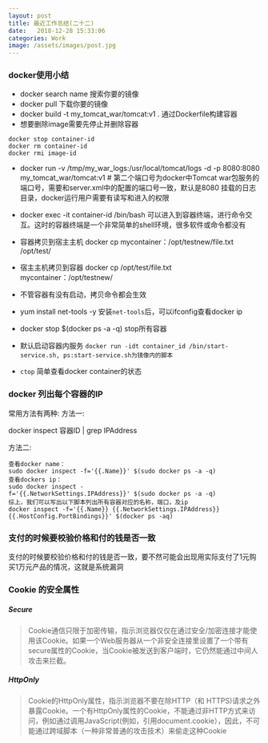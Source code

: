```yaml
---
layout: post
title: 最近工作总结(二十二)
date:   2018-12-28 15:33:06
categories: Work
image: /assets/images/post.jpg
---
```


### docker使用小结

- docker search name 搜索你要的镜像
- docker pull 下载你要的镜像
- docker build -t my_tomcat_war/tomcat:v1 . 通过Dockerfile构建容器
- 想要删除image需要先停止并删除容器

```
docker stop container-id
docker rm container-id
docker rmi image-id
```

- docker run -v /tmp/my_war_logs:/usr/local/tomcat/logs -d -p 8080:8080 my_tomcat_war/tomcat:v1 # 第二个端口号为docker中Tomcat war包服务的端口号，需要和server.xml中的配置的端口号一致，默认是8080 挂载的日志目录，docker运行用户需要有读写和进入的权限

- docker exec -it container-id /bin/bash 可以进入到容器终端，进行命令交互。这时的容器终端是一个非常简单的shell环境，很多软件或命令都没有

- 容器拷贝到宿主主机 docker cp mycontainer：/opt/testnew/file.txt /opt/test/

- 宿主主机拷贝到容器 docker cp /opt/test/file.txt mycontainer：/opt/testnew/

- 不管容器有没有启动，拷贝命令都会生效

- yum install net-tools -y 安装`net-tools`后，可以ifconfig查看docker ip

- docker stop $(docker ps -a -q) stop所有容器

- 默认启动容器内服务 `docker run -idt container_id /bin/start-service.sh, ps:start-service.sh为镜像内的脚本`

- `ctop` 简单查看docker container的状态

### docker 列出每个容器的IP

常用方法有两种:
方法一:

docker inspect 容器ID | grep IPAddress

方法二:

```
查看docker name：
sudo docker inspect -f='{{.Name}}' $(sudo docker ps -a -q)
查看dockers ip：
sudo docker inspect -f='{{.NetworkSettings.IPAddress}}' $(sudo docker ps -a -q)
综上，我们可以写出以下脚本列出所有容器对应的名称，端口，及ip
docker inspect -f='{{.Name}} {{.NetworkSettings.IPAddress}} {{.HostConfig.PortBindings}}' $(docker ps -aq)
```

### 支付的时候要校验价格和付的钱是否一致
支付的时候要校验价格和付的钱是否一致，要不然可能会出现用实际支付了1元购买1万元产品的情况，这就是系统漏洞

### Cookie 的安全属性

##### Secure
>Cookie通信只限于加密传输，指示浏览器仅仅在通过安全/加密连接才能使用该Cookie。如果一个Web服务器从一个非安全连接里设置了一个带有secure属性的Cookie，当Cookie被发送到客户端时，它仍然能通过中间人攻击来拦截。

##### HttpOnly
>Cookie的HttpOnly属性，指示浏览器不要在除HTTP（和 HTTPS)请求之外暴露Cookie。一个有HttpOnly属性的Cookie，不能通过非HTTP方式来访问，例如通过调用JavaScript(例如，引用document.cookie），因此，不可能通过跨域脚本（一种非常普通的攻击技术）来偷走这种Cookie
